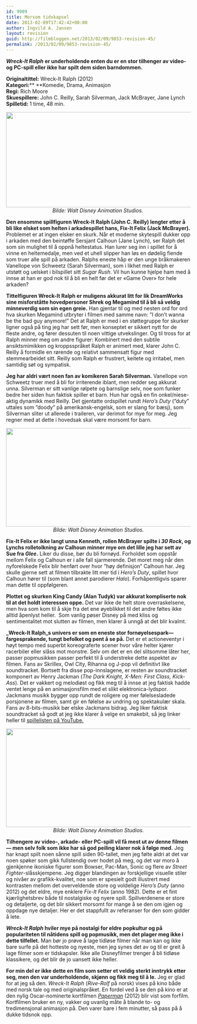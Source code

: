 ```yaml
---
id: 9909
title: Morsom tidskapsel
date: 2013-02-09T17:42:42+00:00
author: Ingvild A. Jansen
layout: revision
guid: http://filmbloggen.net/2013/02/09/9853-revision-45/
permalink: /2013/02/09/9853-revision-45/
---
```

**_Wreck-It Ralph_** **er underholdende enten du er en stor tilhenger av video- og PC-spill eller ikke har spilt dem siden barndommen.<!--more-->**

**Originaltittel:** Wreck-It Ralph (2012)  
**Kategori:**** **Komedie, Drama, Animasjon  
**Regi:** Rich Moore  
**Skuespillere:** John C. Reilly, Sarah Silverman, Jack McBrayer, Jane Lynch  
**Spilletid:** 1 time, 48 min.

<p style="text-align: center">
  <a href="http://filmbloggen.net/?attachment_id=9861" rel="attachment wp-att-9861"><img class="aligncenter size-large wp-image-9861" src="http://filmbloggen.net/wp-content/uploads//2013/02/RALPHBilde2-620x259.jpg" alt="" width="620" height="259" /></a><em>Bilde: Walt Disney Animation Studios. </em>
</p>

**Den ensomme spillfiguren Wreck-It Ralph (John C. Reilly) lengter etter å bli like elsket som helten i arkadespillet hans, Fix-It Felix (Jack McBrayer).** Problemet er at ingen elsker en skurk. Når et moderne skytespill dukker opp i arkaden med den beintøffe Sersjant Calhoun (Jane Lynch), ser Ralph det som sin mulighet til å oppnå heltestatus. Han lurer seg inn i spillet for å vinne en heltemedalje, men ved et uhell slipper han løs en dødelig fiende som truer alle spill på arkaden. Ralphs eneste håp er den unge bråkmakeren Vanellope von Schweetz (Sarah Silverman), som i likhet med Ralph er utstøtt og uelsket i bilspillet sitt _Sugar Rush_. Vil hun kunne hjelpe ham med å innse at han er god nok til å bli en helt før det er &laquo;Game Over&raquo; for hele arkaden?

**Tittelfiguren Wreck-It Ralph er muligens akkurat litt for lik DreamWorks sine misforståtte hovedpersoner Shrek og Megamind til å bli så veldig minneverdig som sin egen greie.** Han gjentar til og med nesten ord for ord hva skurken Megamind utbryter i filmen med samme navn: ”I don’t wanna be the bad guy anymore!” Det at Ralph er med i en støttegruppe for skurker ligner også på ting jeg har sett før, men konseptet er sikkert nytt for de fleste andre, og fører dessuten til noen vittige utvekslinger. Og til tross for at Ralph minner meg om andre figurer: Kombinert med den subtile ansiktsmimikken og kroppsspråket Ralph er animert med, klarer John C. Reilly å formidle en rørende og relativt sammensatt figur med stemmearbeidet sitt. Reilly som Ralph er frustrert, keitete og irritabel, men samtidig søt og sympatisk.

**Jeg har aldri vært noen fan av komikeren Sarah Silverman.** Vanellope von Schweetz truer med å bli for irriterende iblant, men redder seg akkurat unna. Silverman er sitt vanlige rølpete og barnslige selv, noe som funker bedre her siden hun faktisk spiller et barn. Hun har også en fin onkel/niese-aktig dynamikk med Reilly. Det gjentatte ordspillet rundt _Hero’s Duty_ (”duty” uttales som ”doody” på amerikansk-engelsk, som er slang for bæsj), som Silverman sliter ut allerede i traileren, var derimot for mye for meg. Jeg regner med at dette i hovedsak skal være morsomt for barn.

<p style="text-align: center">
  <a href="http://filmbloggen.net/?attachment_id=9871" rel="attachment wp-att-9871"><img class="aligncenter size-full wp-image-9871" src="http://filmbloggen.net/wp-content/uploads//2013/02/RALPHBilde3.jpg" alt="" width="640" height="268" /></a><em>Bilde: Walt Disney Animation Studios.</em>
</p>

**Fix-It Felix er ikke langt unna Kenneth, rollen McBrayer spilte i _30 Rock_, og Lynchs rolletolkning av Calhoun minner mye om det lille jeg har sett av Sue fra _Glee_.** Liker du disse, bør du bli fornøyd. Forholdet som oppstår mellom Felix og Calhoun er i alle fall sjarmerende. Det moret meg når den nyforelskede Felix blir henført over hvor ”høy definisjon” Calhoun har. Jeg skulle gjerne sett at filmen tilbrakte litt mer tid i _Hero’s Duty_, spillet hvor Calhoun hører til (som blant annet parodierer _Halo_). Forhåpentligvis sparer man dette til oppfølgeren.

**Plottet og skurken King Candy (Alan Tudyk) var akkurat kompliserte nok til at det holdt interessen oppe.** Det var ikke de helt store overraskelsene, men hva som kom til å skje fra det ene øyeblikket til det andre føltes ikke alltid åpenlyst heller.  Som vanlig pøser Disney på med kliss og sentimentalitet mot slutten av filmen, men klarer å unngå at det blir kvalmt.

**_Wreck-It Ralph_s univers er som en eneste stor fornøyelsespark— fargesprakende, tungt befolket og pent å se på.** Det er et actioneventyr i høyt tempo med superbt koreograferte scener hvor våre helter kjører racerbiler eller slåss mot monstre. Selv om det er en del slitsomme låter her, passer popmusikken passer perfekt til å understreke dette aspektet av filmen. Fans av Skrillex, Owl City, Rihanna og J-pop vil definitivt like soundtracket. Bortsett fra disse pop-innslagene, er resten av soundtracket komponert av Henry Jackman (_The Dark Knight, X-Men: First Class, Kick-Ass_). Det er vakkert og melodiøst og fikk meg til å innse at jeg faktisk hadde ventet lenge på en animasjonsfilm med et slikt elektronica-lydspor. Jackmans musikk bygger opp rundt de roligere og mer følelsesladede porsjonene av filmen, samt gir en følelse av undring og spektakulær skala. Fans av 8-bits-musikk bør elske Jackmans bidrag. Jeg liker faktisk soundtracket så godt at jeg ikke klarer å velge en smakebit, så jeg linker heller til [spillelisten på YouTube.](http://www.youtube.com/watch?v=XZTtRfRW94U&list=PLPN2A827RN3ACqy3NvxBfKjxudzq6RS7T)

<p style="text-align: center">
  <a href="http://filmbloggen.net/?attachment_id=9868" rel="attachment wp-att-9868"><img class="aligncenter size-full wp-image-9868" src="http://filmbloggen.net/wp-content/uploads//2013/02/RALPHBilde4.jpg" alt="" width="640" height="268" /></a><em>Bilde: Walt Disney Animation Studios.</em>
</p>

**Tilhengere av video-, arkade- eller PC-spill vil få mest ut av denne filmen— men selv folk som ikke har så god peiling klarer nok å følge med.** Jeg har knapt spilt noen sånne spill siden 90-tallet, men jeg følte aldri at det var noen spøker som gikk fullstendig over hodet på meg, og det var moro å gjenkjenne ikoniske figurer som Bowser, Pac-Man, Sonic og flere av _Street Fighter_-slåsskjempene. Jeg digger blandingen av forskjellige visuelle stiler og nivåer av grafikk-kvalitet, noe som er spesielt godt illustrert med kontrasten mellom det overveldende store og voldelige _Hero’s Duty_ (anno 2012) og det eldre, mye enklere _Fix-It Felix_ (anno 1982). Dette er et fint kjærlighetsbrev både til nostalgiske og nyere spill. Spillverdenene er store og detaljerte, og det blir sikkert morsomt for mange å se den om igjen og oppdage nye detaljer. Her er det stappfullt av referanser for den som gidder å lete.

**_Wreck-It Ralph_ hviler mye på nostalgi for eldre popkultur og på populariteten til nåtidens spill og popmusikk, men det plager meg ikke i dette tilfellet.** Man bør jo prøve å lage tidløse filmer når man kan og ikke bare surfe på det hotteste og nyeste, men jeg synes det av og til er greit å lage filmer som er tidskapsler. Ikke alle Disneyfilmer trenger å bli tidløse klassikere, og det blir de jo uansett ikke heller.

**For min del er ikke dette en film som setter et veldig sterkt inntrykk etter seg, men den var underholdende, skjønn og fikk meg til å le.** Jeg er glad for at jeg så den. _Wreck-It Ralph_ (_Rive-Rolf_ på norsk) vises på kino både med norsk tale og med originalspråket. En fordel ved å se den på kino er at den nylig Oscar-nominerte kortfilmen _[Paperman](http://www.youtube.com/watch?v=mM6cLnscmO8)_ (2012) blir vist som forfilm. Kortfilmen bruker en ny, vakker og uvanlig måte å blande to- og tredimensjonal animasjon på. Den varer bare i fem minutter, så pass på å dukke tidsnok opp.

<div class="video-shortcode">
</div>